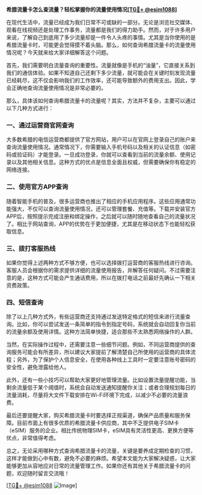 **希腊流量卡怎么查流量？轻松掌握你的流量使用情况[[TG💪+ @esim1088](https://t.me/s/esim1088)]**

在现代生活中，流量已经成为我们日常不可或缺的一部分。无论是浏览社交媒体、观看在线视频还是处理工作事务，流量都是我们的得力助手。然而，对于许多用户来说，了解自己到底用了多少流量却是一件令人头疼的事情。尤其是当你使用的是希腊流量卡时，可能更会觉得摸不着头脑。那么，如何查询希腊流量卡的流量使用情况呢？今天就来给大家详细解答这个问题。

首先，我们需要明白流量查询的重要性。流量就像是手机的“油量”，它直接关系到我们的通信体验。如果不知道自己还剩下多少流量，就可能会在关键时刻发现流量已经耗尽，这不仅会影响我们的工作效率，还可能导致额外的费用支出。因此，学会正确地查询流量使用情况是非常必要的。

那么，具体该如何查询希腊流量卡的流量呢？其实，方法并不复杂，主要可以通过以下几种方式进行：

### 一、通过运营商官网查询

大多数希腊的电信运营商都提供了官方网站，用户可以在官网上登录自己的账户来查询流量使用情况。通常情况下，你需要输入手机号码以及相关的认证信息（如密码或验证码）才能登录。一旦成功登录，你就可以查看到当前的流量余额、使用记录以及其他相关信息。这种方式的优点是信息全面且权威，但需要确保你有稳定的网络连接。

### 二、使用官方APP查询

随着智能手机的普及，很多运营商也推出了相应的手机应用程序。这些应用通常功能强大，不仅可以查询流量使用情况，还可以管理套餐、充值等。下载并安装官方APP后，按照提示完成注册和绑定操作，之后就可以随时随地查看自己的流量状况了。相比于网站查询，APP的优势在于更加便捷，尤其是在移动状态下也能轻松获取信息。

### 三、拨打客服热线

如果你觉得上述两种方式不够方便，也可以选择拨打运营商的客服热线进行咨询。客服人员会根据你的需求提供详细的流量使用报告，并解答任何疑问。不过需要注意的是，这种方式可能会产生通话费用，所以在拨打电话之前最好先确认一下相关资费政策。

### 四、短信查询

除了以上几种方式外，有些运营商还支持通过发送特定格式的短信来进行流量查询。比如，你可以尝试发送一条简单的指令到指定号码，系统就会自动回复你当前的流量余额及使用详情。这种方法简单快捷，适合那些不太熟悉网络操作的人群。

当然，在实际操作过程中，还需要注意一些细节问题。例如，不同运营商提供的查询服务可能会有所差异，所以建议大家提前了解清楚自己所使用的运营商的具体流程；另外，为了保护个人信息安全，在使用各种线上工具时一定要注意账号密码的安全性，避免泄露给他人。

此外，还有一些小技巧可以帮助大家更好地管理流量。比如设置流量提醒功能，当剩余流量低于某个阈值时，系统会自动发送通知提醒你关注；或者合理规划每日的流量消耗，尽量将大文件下载安排在Wi-Fi环境下完成，以减少不必要的流量浪费。

最后还要提醒大家，购买希腊流量卡时要选择正规渠道，确保产品质量和服务保障。目前市面上有很多优质的希腊流量卡供应商，其中不乏提供电子SIM卡（eSIM）服务的企业。相比传统物理SIM卡，eSIM具有灵活性更高、更换方便等优点，非常值得考虑。

总之，无论采用哪种方式查询希腊流量卡的流量，关键是要养成定期检查的习惯，这样才能做到心中有数，避免不必要的麻烦。希望本文能为大家解决疑惑，让大家能够更加从容地应对日常的流量管理工作。如果你还有其他关于希腊流量卡的问题，欢迎随时留言交流哦！

[[TG💪+ @esim1088](https://t.me/s/esim1088) ![Image](https://i.postimg.cc/4NQfJmqS/Snipaste-2025-05-13-00-14-12.png)]